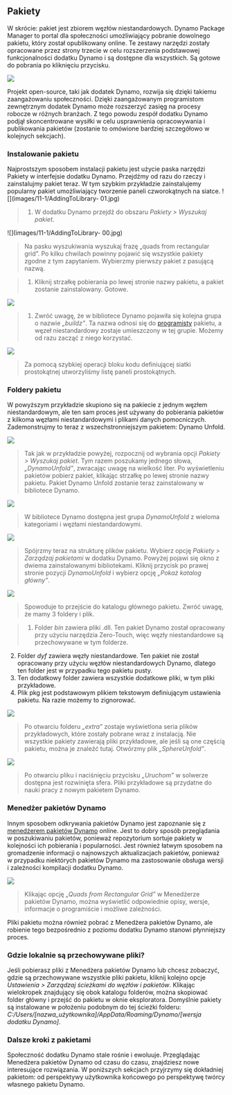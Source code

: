

## Pakiety

W skrócie: pakiet jest zbiorem węzłów niestandardowych. Dynamo Package Manager to portal dla społeczności umożliwiający pobranie dowolnego pakietu, który został opublikowany online. Te zestawy narzędzi zostały opracowane przez strony trzecie w celu rozszerzenia podstawowej funkcjonalności dodatku Dynamo i są dostępne dla wszystkich. Są gotowe do pobrania po kliknięciu przycisku.

![](images/11-1/dpm.jpg)

Projekt open-source, taki jak dodatek Dynamo, rozwija się dzięki takiemu zaangażowaniu społeczności. Dzięki zaangażowanym programistom zewnętrznym dodatek Dynamo może rozszerzyć zasięg na procesy robocze w różnych branżach. Z tego powodu zespół dodatku Dynamo podjął skoncentrowane wysiłki w celu usprawnienia opracowywania i publikowania pakietów (zostanie to omówione bardziej szczegółowo w kolejnych sekcjach).

### Instalowanie pakietu

Najprostszym sposobem instalacji pakietu jest użycie paska narzędzi Pakiety w interfejsie dodatku Dynamo. Przejdźmy od razu do rzeczy i zainstalujmy pakiet teraz. W tym szybkim przykładzie zainstalujemy popularny pakiet umożliwiający tworzenie paneli czworokątnych na siatce. ![](images/11-1/AddingToLibrary- 01.jpg)

> 1. W dodatku Dynamo przejdź do obszaru *Pakiety > Wyszukaj pakiet*.

![](images/11-1/AddingToLibrary- 00.jpg)

> Na pasku wyszukiwania wyszukaj frazę „quads from rectangular grid”. Po kilku chwilach powinny pojawić się wszystkie pakiety zgodne z tym zapytaniem. Wybierzmy pierwszy pakiet z pasującą nazwą.

> 1. Kliknij strzałkę pobierania po lewej stronie nazwy pakietu, a pakiet zostanie zainstalowany. Gotowe.

![](images/11-1/buildz.jpg)

> 1. Zwróć uwagę, że w bibliotece Dynamo pojawiła się kolejna grupa o nazwie *„buildz”*. Ta nazwa odnosi się do [programisty](http://buildz.blogspot.com/) pakietu, a węzeł niestandardowy zostaje umieszczony w tej grupie. Możemy od razu zacząć z niego korzystać.

![](images/11-1/example.jpg)

> Za pomocą szybkiej operacji bloku kodu definiującej siatki prostokątnej utworzyliśmy listę paneli prostokątnych.

### Foldery pakietu

W powyższym przykładzie skupiono się na pakiecie z jednym węzłem niestandardowym, ale ten sam proces jest używany do pobierania pakietów z kilkoma węzłami niestandardowymi i plikami danych pomocniczych. Zademonstrujmy to teraz z wszechstronniejszym pakietem: Dynamo Unfold.

![](images/11-1/unfold.jpg)

> Tak jak w przykładzie powyżej, rozpocznij od wybrania opcji *Pakiety > Wyszukaj pakiet*. Tym razem poszukamy jednego słowa, *„DynamoUnfold”*, zwracając uwagę na wielkość liter. Po wyświetleniu pakietów pobierz pakiet, klikając strzałkę po lewej stronie nazwy pakietu. Pakiet Dynamo Unfold zostanie teraz zainstalowany w bibliotece Dynamo.

![](images/11-1/unfoldLibrary.jpg)

> W bibliotece Dynamo dostępna jest grupa *DynamoUnfold* z wieloma kategoriami i węzłami niestandardowymi.

![](images/11-1/manage.jpg)

> Spójrzmy teraz na strukturę plików pakietu. Wybierz opcję *Pakiety > Zarządzaj pakietami* w dodatku Dynamo. Powyżej pojawi się okno z dwiema zainstalowanymi bibliotekami. Kliknij przycisk po prawej stronie pozycji *DynamoUnfold* i wybierz opcję *„Pokaż katalog główny”*.

![](images/11-1/rd1.jpg)

> Spowoduje to przejście do katalogu głównego pakietu. Zwróć uwagę, że mamy 3 foldery i plik.

> 1. Folder *bin* zawiera pliki .dll. Ten pakiet Dynamo został opracowany przy użyciu narzędzia Zero-Touch, więc węzły niestandardowe są przechowywane w tym folderze.
2. Folder *dyf* zawiera węzły niestandardowe. Ten pakiet nie został opracowany przy użyciu węzłów niestandardowych Dynamo, dlatego ten folder jest w przypadku tego pakietu pusty.
3. Ten dodatkowy folder zawiera wszystkie dodatkowe pliki, w tym pliki przykładowe.
4. Plik pkg jest podstawowym plikiem tekstowym definiującym ustawienia pakietu. Na razie możemy to zignorować.

![](images/11-1/rd2.jpg)

> Po otwarciu folderu *„extra”* zostaje wyświetlona seria plików przykładowych, które zostały pobrane wraz z instalacją. Nie wszystkie pakiety zawierają pliki przykładowe, ale jeśli są one częścią pakietu, można je znaleźć tutaj. Otwórzmy plik *„SphereUnfold”*.

![](images/11-1/sphereUnfold.jpg)

> Po otwarciu pliku i naciśnięciu przycisku *„Uruchom”* w solwerze dostępna jest rozwinięta sfera. Pliki przykładowe są przydatne do nauki pracy z nowym pakietem Dynamo.

### Menedżer pakietów Dynamo

Innym sposobem odkrywania pakietów Dynamo jest zapoznanie się z [menedżerem pakietów Dynamo](http://dynamopackages.com/) online. Jest to dobry sposób przeglądania w poszukiwaniu pakietów, ponieważ repozytorium sortuje pakiety w kolejności ich pobierania i popularności. Jest również łatwym sposobem na gromadzenie informacji o najnowszych aktualizacjach pakietów, ponieważ w przypadku niektórych pakietów Dynamo ma zastosowanie obsługa wersji i zależności kompilacji dodatku Dynamo.

![](images/11-1/dpm2.jpg)

> Klikając opcję *„Quads from Rectangular Grid”* w Menedżerze pakietów Dynamo, można wyświetlić odpowiednie opisy, wersje, informacje o programiście i możliwe zależności.

Pliki pakietu można również pobrać z Menedżera pakietów Dynamo, ale robienie tego bezpośrednio z poziomu dodatku Dynamo stanowi płynniejszy proces.

### Gdzie lokalnie są przechowywane pliki?

Jeśli pobierasz pliki z Menedżera pakietów Dynamo lub chcesz zobaczyć, gdzie są przechowywane wszystkie pliki pakietu, kliknij kolejno opcje *Ustawienia > Zarządzaj ścieżkami do węzłów i pakietów*. Klikając wielokropek znajdujący się obok katalogu folderów, można skopiować folder główny i przejść do pakietu w oknie eksploratora. Domyślnie pakiety są instalowane w położeniu podobnym do tej ścieżki folderu: *C:/Users/[nazwa_użytkownika]/AppData/Roaming/Dynamo/[wersja dodatku Dynamo]*.

### Dalsze kroki z pakietami

Społeczność dodatku Dynamo stale rośnie i ewoluuje. Przeglądając Menedżera pakietów Dynamo od czasu do czasu, znajdziesz nowe interesujące rozwiązania. W poniższych sekcjach przyjrzymy się dokładniej pakietom: od perspektywy użytkownika końcowego po perspektywę twórcy własnego pakietu Dynamo.

